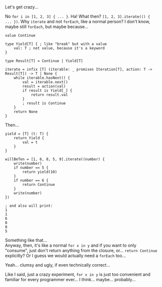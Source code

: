 Let's get crazy...

No `for i in [1, 2, 3] { ... }`. Ha! What then? `[1, 2, 3].iterate(() { ... })`. Why `iterate` and not `forEach`, like a normal person?
I don't know, maybe still `forEach`, but maybe because...

```
value Continue

type Yield[T] { ; like "break" but with a value
    val: T ; not value, because it's a keyword
}

type Result[T] = Continue | Yield[T]

iterate = infix [T] (iterable: _ promises Iteration[T], action: T -> Result[T]) -> T | None {
    while iterable.hasNext() {
        val = iterable.next()
        result = action(val)
        if result is Yield[_] {
            return result.val
        }
        ; result is Continue
    }
    return None
}
```

Then...

```
yield = [T] (t: T) {
    return Yield {
        val = t
    }
}

willBeTen = [1, 6, 8, 5, 9].iterate((number) {
    write(number)
    if number == 5 {
        return yield(10)
    }
    if number == 6 {
        return Continue
    }
    write(number)
})

; and also will print:
1
1
6
8
8
5
```

Something like that...\
Anyway, then, it's like a normal `for x in y` and if you want to only "consume", just don't return anything from the closure, or...
`return Continue` explicitly? Or I guess we would actually need a `forEach` too...

Yeah... clumsy and ugly, if even technically correct...

Like I said, just a crazy experiment, `for x in y` is just too convenient and familiar for every programmer ever...
I think... maybe... probably...